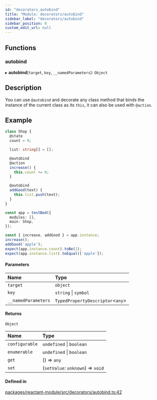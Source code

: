 ```yaml
---
id: "decorators_autobind"
title: "Module: decorators/autobind"
sidebar_label: "decorators/autobind"
sidebar_position: 0
custom_edit_url: null
---
```


## Functions

### autobind

▸ **autobind**(`target`, `key`, `__namedParameters`): `Object`

## Description

You can use `@autobind` and decorate any class method that binds the instance of the current class as its `this`,
it can also be used with `@action`.

## Example

```ts
class Shop {
  @state
  count = 0;

  list: string[] = [];

  @autobind
  @action
  increase() {
    this.count += 0;
  }

  @autobind
  addGood(text) {
    this.list.push(text);
  }
}

const app = testBed({
  modules: [],
  main: Shop,
});

const { increase, addGood } = app.instance;
increase();
addGood('apple');
expect(app.instance.count).toBe(1);
expect(app.instance.list).toEqual(['apple']);
```

#### Parameters

| Name | Type |
| :------ | :------ |
| `target` | `object` |
| `key` | `string` \| `symbol` |
| `__namedParameters` | `TypedPropertyDescriptor`<`any`\> |

#### Returns

`Object`

| Name | Type |
| :------ | :------ |
| `configurable` | `undefined` \| `boolean` |
| `enumerable` | `undefined` \| `boolean` |
| `get` | () => `any` |
| `set` | (`setValue`: `unknown`) => `void` |

#### Defined in

[packages/reactant-module/src/decorators/autobind.ts:42](https://github.com/unadlib/reactant/blob/d7abf375/packages/reactant-module/src/decorators/autobind.ts#L42)
